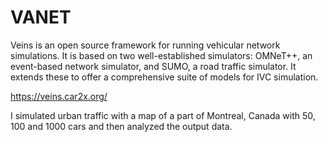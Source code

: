# VANET
Veins is an open source framework for running vehicular network simulations. 
It is based on two well-established simulators: 
OMNeT++, an event-based network simulator, and SUMO, a road traffic simulator. 
It extends these to offer a comprehensive suite of models for IVC simulation.

https://veins.car2x.org/


I simulated urban traffic with a map of a part of Montreal, Canada with 50, 100 and 1000 cars and then analyzed the output data.

